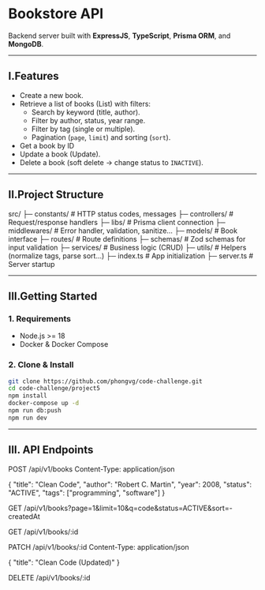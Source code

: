 # Bookstore API

Backend server built with **ExpressJS**, **TypeScript**, **Prisma ORM**, and **MongoDB**.

---

## I.Features

- Create a new book.
- Retrieve a list of books (List) with filters:
  - Search by keyword (title, author).
  - Filter by author, status, year range.
  - Filter by tag (single or multiple).
  - Pagination (`page`, `limit`) and sorting (`sort`).
- Get a book by ID
- Update a book (Update).
- Delete a book (soft delete → change status to `INACTIVE`).

---

## II.Project Structure

src/
├─ constants/ # HTTP status codes, messages
├─ controllers/ # Request/response handlers
├─ libs/ # Prisma client connection
├─ middlewares/ # Error handler, validation, sanitize…
├─ models/ # Book interface
├─ routes/ # Route definitions
├─ schemas/ # Zod schemas for input validation
├─ services/ # Business logic (CRUD)
├─ utils/ # Helpers (normalize tags, parse sort…)
├─ index.ts # App initialization
├─ server.ts # Server startup

---

## III.Getting Started

### 1. Requirements

- Node.js >= 18
- Docker & Docker Compose

### 2. Clone & Install

```bash
git clone https://github.com/phongvg/code-challenge.git
cd code-challenge/project5
npm install
docker-compose up -d
npm run db:push
npm run dev
```

---

## III. API Endpoints

POST /api/v1/books
Content-Type: application/json

{
"title": "Clean Code",
"author": "Robert C. Martin",
"year": 2008,
"status": "ACTIVE",
"tags": ["programming", "software"]
}

GET /api/v1/books?page=1&limit=10&q=code&status=ACTIVE&sort=-createdAt

GET /api/v1/books/:id

PATCH /api/v1/books/:id
Content-Type: application/json

{
"title": "Clean Code (Updated)"
}

DELETE /api/v1/books/:id

